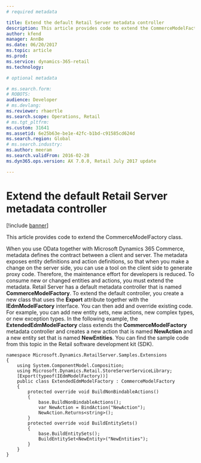 ```yaml
---
# required metadata

title: Extend the default Retail Server metadata controller
description: This article provides code to extend the CommerceModelFactory class.
author: kfend
manager: AnnBe
ms.date: 06/20/2017
ms.topic: article
ms.prod: 
ms.service: dynamics-365-retail
ms.technology: 

# optional metadata

# ms.search.form: 
# ROBOTS: 
audience: Developer
# ms.devlang: 
ms.reviewer: rhaertle
ms.search.scope: Operations, Retail
# ms.tgt_pltfrm: 
ms.custom: 31641
ms.assetid: 6e25b63e-be1e-42fc-b1bd-c91585cd624d
ms.search.region: Global
# ms.search.industry: 
ms.author: meeram
ms.search.validFrom: 2016-02-28
ms.dyn365.ops.version: AX 7.0.0, Retail July 2017 update

---
```


# Extend the default Retail Server metadata controller

[!include [banner](../includes/banner.md)]

This article provides code to extend the CommerceModelFactory class.

When you use OData together with Microsoft Dynamics 365 Commerce, metadata defines the contract between a client and server. The metadata exposes entity definitions and action definitions, so that when you make a change on the server side, you can use a tool on the client side to generate proxy code. Therefore, the maintenance effort for developers is reduced. To consume new or changed entities and actions, you must extend the metadata. Retail Server has a default metadata controller that is named **CommerceModelFactory**. To extend the default controller, you create a new class that uses the **Export** attribute together with the **IEdmModelFactory** interface. You can then add and override existing code. For example, you can add new entity sets, new actions, new complex types, or new exception types. In the following example, the **ExtendedEdmModelFactory** class extends the **CommerceModelFactory** metadata controller and creates a new action that is named **NewAction** and a new entity set that is named **NewEntities**. You can find the sample code from this topic in the Retail software development kit (SDK).

    namespace Microsoft.Dynamics.RetailServer.Samples.Extensions
    {
        using System.ComponentModel.Composition;
        using Microsoft.Dynamics.Retail.StoreServerServiceLibrary;
        [Export(typeof(IEdmModelFactory))]
        public class ExtendedEdmModelFactory : CommerceModelFactory
        {
            protected override void BuildNonBindableActions()
            {
                base.BuildNonBindableActions();
                var NewAction = BindAction("NewAction");
                NewAction.Returns<string>();
            }
            protected override void BuildEntitySets()
            {
                base.BuildEntitySets();
                BuildEntitySet<NewEntity>("NewEntities");
            }
        }
    }



